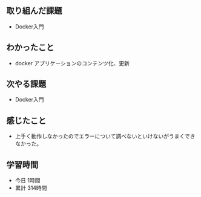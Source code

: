 ## 取り組んだ課題
- Docker入門
## わかったこと
- docker アプリケーションのコンテンツ化、更新
## 次やる課題
- Docker入門
## 感じたこと
- 上手く動作しなかったのでエラーについて調べないといけないがうまくできなかった。
## 学習時間
- 今日 1時間
- 累計 314時間
